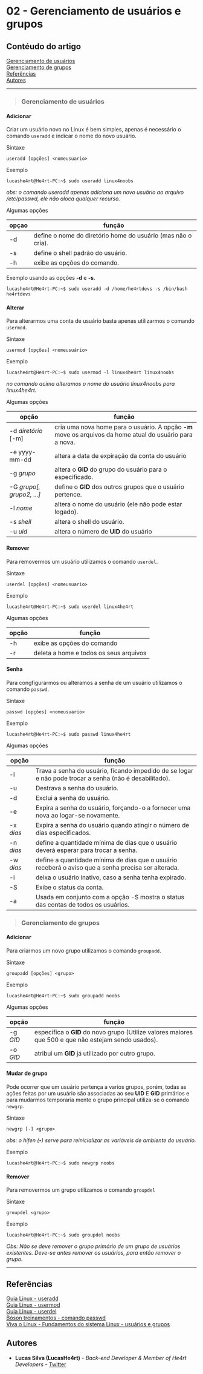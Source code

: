 # 02 - Gerenciamento de usuários e grupos

## Contéudo do artigo

[Gerenciamento de usuários](#usuarios)<br>
[Gerenciamento de grupos](#grupos)<br>
[Referências](#Referências)<br>
[Autores](#Autores)

---

> <h3 id="usuarios"> Gerenciamento de usuários </h3>

#### Adicionar

Criar um usuário novo no Linux é bem simples, apenas é necessário o comando `useradd` e indicar o nome do novo usuário.

Sintaxe

```console
useradd [opções] <nomeusuario>
```

Exemplo

```console
lucashe4rt@He4rt-PC:~$ sudo useradd linux4noobs
```

*obs: o comando useradd apenas adiciona um novo usuário ao arquivo /etc/passwd, ele não aloca qualquer recurso.*

Algumas opções

opçao|função
---  |  ---
-d   | define o nome do diretório home do usuário (mas não o cria).
-s   | define o shell padrão do usuário.
-h   | exibe as opções do comando.

Exemplo usando as opções **-d** e **-s**.

```console
lucashe4rt@He4rt-PC:~$ sudo useradd -d /home/he4rtdevs -s /bin/bash he4rtdevs
```

#### Alterar

Para alterarmos uma conta de usuário basta apenas utilizarmos o comando `usermod`.

Sintaxe

```console
usermod [opções] <nomeusuário>
```

Exemplo

```console
lucashe4rt@He4rt-PC:~$ sudo usermod -l linux4he4rt linux4noobs
```

*no comando acima alteramos o nome do usuário linux4noobs para linux4he4rt.*

Algumas opções

opção | função
--- | ---
-d *diretório* [-m] | cria uma nova home para o usuário. A opção **-m** move os arquivos da home atual do usuário para a nova.
-e yyyy-mm-dd | altera a data de expiração da conta do usuário
-g *grupo* | altera o **GID** do grupo do usuário para o especificado.
-G *grupo[, grupo2, ...]* | define o **GID** dos outros grupos que o usuário pertence.
-l *nome* | altera o nome do usuário (ele não pode estar logado).
-s *shell* | altera o shell do usuário.
-u *uid* | altera o número de **UID** do usuário

#### Remover

Para removermos um usuário utilizamos o comando `userdel`.

Sintaxe

```console
userdel [opções] <nomeusuario>
```

Exemplo

```console
lucashe4rt@He4rt-PC:~$ sudo userdel linux4he4rt
```

Algumas opções

opção | função
--- |  ---
-h | exibe as opções do comando
-r | deleta a home e todos os seus arquivos

#### Senha

Para congfigurarmos ou alteramos a senha de um usuário utilizamos o comando `passwd`.

Sintaxe

```console
passwd [opções] <nomeusuario>
```

Exemplo

```console
lucashe4rt@He4rt-PC:~$ sudo passwd linux4he4rt
```

Algumas opções

opção | função
--- | ---
-l | Trava a senha do usuário, ficando impedido de se logar e não pode trocar a senha (não é desabilitado).
-u | Destrava a senha do usuário.
-d | Exclui a senha do usuário.
-e | Expira a senha do usuário, forçando-o a fornecer uma nova ao logar-se novamente.
-x *dias* | Expira a senha do usuário quando atingir o número de dias especificados.
-n *dias* | define a quantidade mínima de dias que o usuário deverá esperar para trocar a senha.
-w *dias* | define a quantidade mínima de dias que o usuário receberá o aviso que a senha precisa ser alterada.
-i | deixa o usuário inativo, caso a senha tenha expirado.
-S | Exibe o status da conta.
-a | Usada em conjunto com a opção -S mostra o status das contas de todos os usuários.

> <h3 id="grupos"> Gerenciamento de grupos </h3>

#### Adicionar 

Para criarmos um novo grupo utilizamos o comando `groupadd`.

Sintaxe

```console
groupadd [opções] <grupo>
```

Exemplo

```console
lucashe4rt@He4rt-PC:~$ sudo groupadd noobs
```

Algumas opções

opção | função
--- | ---
-g *GID* | especifica o **GID** do novo grupo (Utilize valores maiores que 500 e que não estejam sendo usados).
-o *GID* | atribui um **GID** já utilizado por outro grupo.

#### Mudar de grupo

Pode ocorrer que um usuário pertença a varios grupos, porém, todas as ações feitas por um usuário são associadas ao seu **UID** E **GID** primários e para mudarmos temporaria mente o grupo principal utiliza-se o comando `newgrp`.

Sintaxe

```console
newgrp [-] <grupo>
```

*obs: o hífen (**-**) serve para reinicializar as variáveis de ambiente do usuário.*

Exemplo

```console
lucashe4rt@He4rt-PC:~$ sudo newgrp noobs
```

#### Remover

Para removermos um grupo utilizamos o comando `groupdel`

Sintaxe

```console
groupdel <grupo>
```

Exemplo

```console
lucashe4rt@He4rt-PC:~$ sudo groupdel noobs
```

*Obs: Não se deve remover o grupo primário de um grupo de usuários existentes. Deve-se antes remover os usuários, para então remover o grupo.*

---

## Referências

[Guia Linux - useradd](http://guialinux.uniriotec.br/useradd/)<br>
[Guia Linux - usermod](http://guialinux.uniriotec.br/usermod/)<br>
[Guia Linux - userdel](http://guialinux.uniriotec.br/userdel/)<br>
[Bóson treinamentos - comando   passwd](http://www.bosontreinamentos.com.br/linux/38-gerenciamento-de-usuarios-e-grupos-05-alterar-senhas-comando-passwd/)<br>
[Viva o Linux - Fundamentos do sistema Linux - usuários e grupos](https://www.vivaolinux.com.br/artigo/Fundamentos-do-sistema-Linux-usuarios-e-grupos/?pagina=4)

## Autores

* **Lucas Silva (LucasHe4rt)** - *Back-end Developer & Member of He4rt Developers* - [Twitter](https://twitter.com/lucashe4rt)